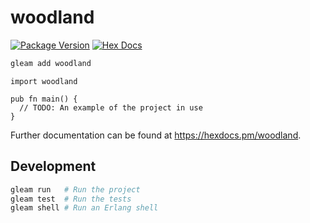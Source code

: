 # woodland

[![Package Version](https://img.shields.io/hexpm/v/woodland)](https://hex.pm/packages/woodland)
[![Hex Docs](https://img.shields.io/badge/hex-docs-ffaff3)](https://hexdocs.pm/woodland/)

```sh
gleam add woodland
```
```gleam
import woodland

pub fn main() {
  // TODO: An example of the project in use
}
```

Further documentation can be found at <https://hexdocs.pm/woodland>.

## Development

```sh
gleam run   # Run the project
gleam test  # Run the tests
gleam shell # Run an Erlang shell
```

